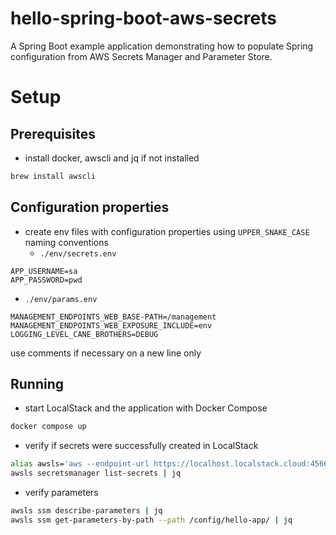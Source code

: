 # hello-spring-boot-aws-secrets
A Spring Boot example application demonstrating how to populate Spring configuration from AWS Secrets Manager and Parameter Store.

# Setup

## Prerequisites
- install docker, awscli and jq if not installed
```bash
brew install awscli
```

## Configuration properties
- create env files with configuration properties using `UPPER_SNAKE_CASE` naming conventions
    - `./env/secrets.env`
```properties
APP_USERNAME=sa
APP_PASSWORD=pwd
```
  - `./env/params.env`
```properties
MANAGEMENT_ENDPOINTS_WEB_BASE-PATH=/management
MANAGEMENT_ENDPOINTS_WEB_EXPOSURE_INCLUDE=env
LOGGING_LEVEL_CANE_BROTHERS=DEBUG
```
 
  use comments if necessary on a new line only 

## Running
- start LocalStack and the application with Docker Compose 
```bash
docker compose up
```
- verify if secrets were successfully created in LocalStack
```bash
alias awsls='aws --endpoint-url https://localhost.localstack.cloud:4566 --region us-east-1'
awsls secretsmanager list-secrets | jq
```
- verify parameters
```bash
awsls ssm describe-parameters | jq
awsls ssm get-parameters-by-path --path /config/hello-app/ | jq
```